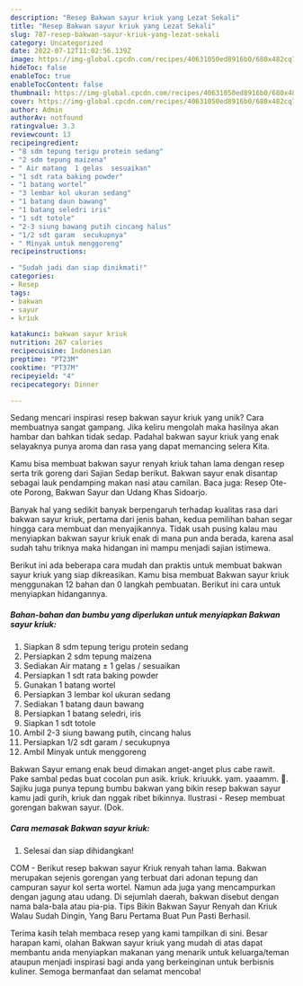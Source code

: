 ```yaml
---
description: "Resep Bakwan sayur kriuk yang Lezat Sekali"
title: "Resep Bakwan sayur kriuk yang Lezat Sekali"
slug: 787-resep-bakwan-sayur-kriuk-yang-lezat-sekali
category: Uncategorized
date: 2022-07-12T11:02:56.139Z
image: https://img-global.cpcdn.com/recipes/40631050ed8916b0/680x482cq70/bakwan-sayur-kriuk-foto-resep-utama.jpg
hideToc: false
enableToc: true
enableTocContent: false
thumbnail: https://img-global.cpcdn.com/recipes/40631050ed8916b0/680x482cq70/bakwan-sayur-kriuk-foto-resep-utama.jpg
cover: https://img-global.cpcdn.com/recipes/40631050ed8916b0/680x482cq70/bakwan-sayur-kriuk-foto-resep-utama.jpg
author: Admin
authorAv: notfound
ratingvalue: 3.3
reviewcount: 13
recipeingredient:
- "8 sdm tepung terigu protein sedang"
- "2 sdm tepung maizena"
- " Air matang  1 gelas  sesuaikan"
- "1 sdt rata baking powder"
- "1 batang wortel"
- "3 lembar kol ukuran sedang"
- "1 batang daun bawang"
- "1 batang seledri iris"
- "1 sdt totole"
- "2-3 siung bawang putih cincang halus"
- "1/2 sdt garam  secukupnya"
- " Minyak untuk menggoreng"
recipeinstructions:

- "Sudah jadi dan siap dinikmati!"
categories:
- Resep
tags:
- bakwan
- sayur
- kriuk

katakunci: bakwan sayur kriuk 
nutrition: 267 calories
recipecuisine: Indonesian
preptime: "PT23M"
cooktime: "PT37M"
recipeyield: "4"
recipecategory: Dinner

---
```





Sedang mencari inspirasi resep bakwan sayur kriuk yang unik? Cara membuatnya sangat gampang. Jika keliru mengolah maka hasilnya akan hambar dan bahkan tidak sedap. Padahal bakwan sayur kriuk yang enak selayaknya punya aroma dan rasa yang dapat memancing selera Kita.





Kamu bisa membuat bakwan sayur renyah kriuk tahan lama dengan resep serta trik goreng dari Sajian Sedap berikut. Bakwan sayur enak disantap sebagai lauk pendamping makan nasi atau camilan. Baca juga: Resep Ote-ote Porong, Bakwan Sayur dan Udang Khas Sidoarjo.

Banyak hal yang sedikit banyak berpengaruh terhadap kualitas rasa dari bakwan sayur kriuk, pertama dari jenis bahan, kedua pemilihan bahan segar hingga cara membuat dan menyajikannya. Tidak usah pusing kalau mau menyiapkan bakwan sayur kriuk enak di mana pun anda berada, karena asal sudah tahu triknya maka hidangan ini mampu menjadi sajian istimewa.






Berikut ini ada beberapa cara mudah dan praktis untuk membuat bakwan sayur kriuk yang siap dikreasikan. Kamu bisa membuat Bakwan sayur kriuk menggunakan 12 bahan dan 0 langkah pembuatan. Berikut ini cara untuk menyiapkan hidangannya.

<!--inarticleads1-->

##### Bahan-bahan dan bumbu yang diperlukan untuk menyiapkan Bakwan sayur kriuk:

1. Siapkan 8 sdm tepung terigu protein sedang
1. Persiapkan 2 sdm tepung maizena
1. Sediakan  Air matang ± 1 gelas / sesuaikan
1. Persiapkan 1 sdt rata baking powder
1. Gunakan 1 batang wortel
1. Persiapkan 3 lembar kol ukuran sedang
1. Sediakan 1 batang daun bawang
1. Persiapkan 1 batang seledri, iris
1. Siapkan 1 sdt totole
1. Ambil 2-3 siung bawang putih, cincang halus
1. Persiapkan 1/2 sdt garam / secukupnya
1. Ambil  Minyak untuk menggoreng


Bakwan Sayur emang enak beud dimakan anget-anget plus cabe rawit. Pake sambal pedas buat cocolan pun asik. kriuk. kriuukk. yam. yaaamm. 🤤. Sajiku juga punya tepung bumbu bakwan yang bikin resep bakwan sayur kamu jadi gurih, kriuk dan nggak ribet bikinnya. Ilustrasi - Resep membuat gorengan bakwan sayur. (Dok. 

<!--inarticleads2-->

##### Cara memasak Bakwan sayur kriuk:


1. Selesai dan siap dihidangkan!

COM - Berikut resep bakwan sayur Kriuk renyah tahan lama. Bakwan merupakan sejenis gorengan yang terbuat dari adonan tepung dan campuran sayur kol serta wortel. Namun ada juga yang mencampurkan dengan jagung atau udang. Di sejumlah daerah, bakwan disebut dengan nama bala-bala atau pia-pia. Tips Bikin Bakwan Sayur Renyah dan Kriuk Walau Sudah Dingin, Yang Baru Pertama Buat Pun Pasti Berhasil. 

Terima kasih telah membaca resep yang kami tampilkan di sini. Besar harapan kami, olahan Bakwan sayur kriuk yang mudah di atas dapat membantu anda menyiapkan makanan yang menarik untuk keluarga/teman ataupun menjadi inspirasi bagi anda yang berkeinginan untuk berbisnis kuliner. Semoga bermanfaat dan selamat mencoba!

